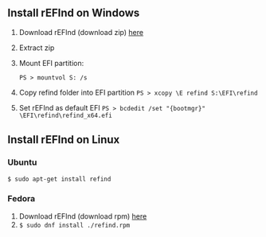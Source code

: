 ## Install rEFInd on Windows

 1. Download rEFInd (download zip) [here](https://sourceforge.net/projects/refind/files/)

 2. Extract zip

 3. Mount EFI partition:
 
    ```PS > mountvol S: /s```

 4. Copy refind folder into EFI partition `PS > xcopy \E refind S:\EFI\refind`

 4. Set rEFInd as default EFI `PS > bcdedit /set "{bootmgr}" \EFI\refind\refind_x64.efi`

## Install rEFInd on Linux

### Ubuntu

``` $ sudo apt-get install refind ```

### Fedora
 1. Download rEFInd (download rpm) [here](https://sourceforge.net/projects/refind/files/)
 2. `$ sudo dnf install ./refind.rpm`


